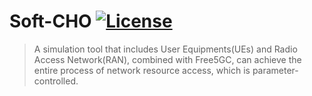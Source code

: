 # Soft-CHO [![License](https://img.shields.io/badge/License-MIT-blue.svg)](LICENSE)

> A simulation tool that includes User Equipments(UEs) and Radio Access Network(RAN), combined with Free5GC, can achieve the entire process of network resource access, which is parameter-controlled.

## 
